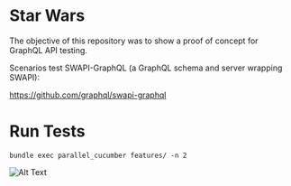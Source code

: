 # Star Wars

The objective of this repository was to show a proof of concept for GraphQL API testing. 

Scenarios test SWAPI-GraphQL (a GraphQL schema and server wrapping SWAPI):

https://github.com/graphql/swapi-graphql

# Run Tests

`bundle exec parallel_cucumber features/ -n 2`

![Alt Text](https://media0.giphy.com/media/3o7ZeTmU77UlPyeR2w/source.gif)
